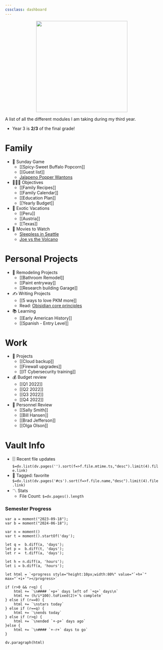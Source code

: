```yaml
---
cssclass: dashboard
---
```


<center><img src="https://giffiles.alphacoders.com/215/215911.gif" width="300"></center>

A list of all the different modules I am taking during my third year.

* Year 3 is **2/3** of the final grade!
# Family
- 🏈 Sunday Game
	- [[Spicy-Sweet Buffalo Popcorn]]
	- [[Guest list]]
	- [Jalapeno Popper Wantons](https://www.allrecipes.com/recipe/166991/jalapeno-popper-wontons/)
- 👨‍👩‍👦 Objectives
	- [[Family Recipes]]
	- [[Family Calendar]]
	- [[Education Plan]]
	- [[Yearly Budget]]
- 🌅 Exotic Vacations 
	- [[Peru]]
	- [[Austria]]
	- [[Texas]]  
- 🎥 Movies to Watch
	- [Sleepless in Seattle](https://www.imdb.com/title/tt0108160/)
	- [Joe vs the Volcano](https://www.imdb.com/title/tt0099892/)

 # Personal Projects
- 🏡 Remodeling Projects
	- [[Bathroom Remodel]]
	- [[Paint entryway]]
	- [[Research building Garage]] 
 - ✍️ Writing Projects
	- [[5 ways to love PKM more]]
	- Read: [Obisidian core principles](https://tfthacker.medium.com/obsidian-understanding-its-core-design-principles-7f3fafbd6e36)
- 📚 Learning
	- [[Early American History]]
	- [[Spanish - Entry Level]]

# Work
- 💼 Projects
	- [[Cloud backup]]
	- [[Firewall upgrades]]
	- [[IT Cybersecurity training]]
- 💰 Budget review
	- [[Q1 2022]]
	- [[Q2 2022]]
	- [[Q3 2022]]
	- [[Q4 2022]]
- 👥 Personnel Review
	- [[Sally Smith]]
	- [[Bill Hansen]]
	- [[Brad Jefferson]]
	- [[Olga Olson]]

# Vault Info
- 🗄️ Recent file updates
 `$=dv.list(dv.pages('').sort(f=>f.file.mtime.ts,"desc").limit(4).file.link)`
- 🔖 Tagged:  favorite 
 `$=dv.list(dv.pages('#cs').sort(f=>f.file.name,"desc").limit(4).file.link)`
- 〽️ Stats
	-  File Count: `$=dv.pages().length`
 
### Semester Progress
```dataviewjs
var a = moment("2023-09-18");
var b = moment("2024-06-18");

var n = moment()
var t = moment().startOf('day');

let q =  b.diff(a, 'days');
let p =  b.diff(t, 'days');
let r =  t.diff(a, 'days');

let h = n.diff(a, 'hours');
let i = b.diff(a, 'hours');

let html = `<progress style="height:10px;width:80%" value="`+h+`" max="`+i+`"></progress>`

if (r>0 && r<q) {
	html += `\n#### `+p+` days left of `+q+` days\n`
	html += (h/i*100).toFixed(2)+`% complete`
} else if (r==0) {
	html += `\nstars today`
} else if (r==q) {
	html += `\nends today`
} else if (r>q) {
	html += `\nended `+-p+` days ago`
}else {
	html += `\n#### `+-r+` days to go`
}

dv.paragraph(html)
```